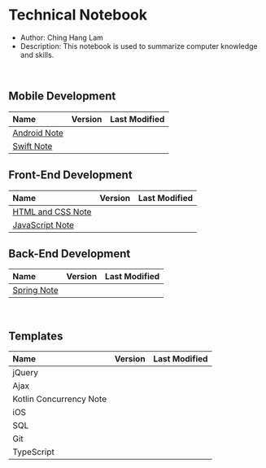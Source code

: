 # Technical Notebook
- Author: Ching Hang Lam
- Description: This notebook is used to summarize computer knowledge and skills.

<br />

## Mobile Development
| Name | Version | Last Modified |
| :-- | :--: | :--: |
| [Android Note](./Android%20Note/README.md) |  |  |
| [Swift Note](./Swift%20Note/README.md) |  |  |

## Front-End Development
| Name | Version | Last Modified |
| :-- | :--: | :--: |
| [HTML and CSS Note](HTML-and-CSS-Note/README.md) |  |  |
| [JavaScript Note](./JavaScript%20Note/README.md) |  |  |

## Back-End Development
| Name | Version | Last Modified |
| :-- | :--: | :--: |
| [Spring Note](./Spring%20Note/README.md) |  |  |

<br />

## Templates
| Name | Version | Last Modified |
| :-- | :--: | :--: |
| jQuery |  |  |
| Ajax |  |  |
| Kotlin Concurrency Note |  |  |
| iOS |  |  |
| SQL |  |  |
| Git |  |  |
| TypeScript |  |  |
